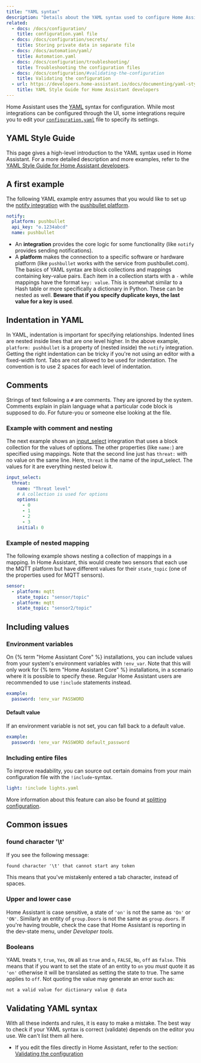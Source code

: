 ```yaml
---
title: "YAML syntax"
description: "Details about the YAML syntax used to configure Home Assistant."
related:
  - docs: /docs/configuration/
    title: configuration.yaml file
  - docs: /docs/configuration/secrets/
    title: Storing private data in separate file
  - docs: /docs/automation/yaml/
    title: Automation.yaml
  - docs: /docs/configuration/troubleshooting/
    title: Troubleshooting the configuration files
  - docs: /docs/configuration/#validating-the-configuration
    title: Validating the configuration
  - url: https://developers.home-assistant.io/docs/documenting/yaml-style-guide/
    title: YAML Style Guide for Home Assistant developers
---
```

Home Assistant uses the [YAML](https://yaml.org/) syntax for configuration. While most integrations can be configured through the UI, some integrations require you to edit your [`configuration.yaml`](/docs/configuration/) file to specify its settings.
## YAML Style Guide
This page gives a high-level introduction to the YAML syntax used in Home Assistant. For a more detailed description and more examples, refer to the [YAML Style Guide for Home Assistant developers](https://developers.home-assistant.io/docs/documenting/yaml-style-guide/).
## A first example
The following YAML example entry assumes that you would like to set up the [notify integration](/integrations/notify) with the [pushbullet platform](/integrations/pushbullet).
```yaml
notify:
  platform: pushbullet
  api_key: "o.1234abcd"
  name: pushbullet
```
- An **integration** provides the core logic for some functionality (like `notify` provides sending notifications).
- A **platform** makes the connection to a specific software or hardware platform (like `pushbullet` works with the service from pushbullet.com).
The basics of YAML syntax are block collections and mappings containing key-value pairs. Each item in a collection starts with a `-` while mappings have the format `key: value`. This is somewhat similar to a Hash table or more specifically a dictionary in Python. These can be nested as well. **Beware that if you specify duplicate keys, the last value for a key is used**.
## Indentation in YAML
In YAML, indentation is important for specifying relationships. Indented lines are nested inside lines that are one level higher. In the above example, `platform: pushbullet` is a property of (nested inside) the `notify` integration.
Getting the right indentation can be tricky if you're not using an editor with a fixed-width font. Tabs are not allowed to be used for indentation. The convention is to use 2 spaces for each level of indentation.
## Comments
Strings of text following a `#` are comments. They are ignored by the system. Comments explain in plain language what a particular code block is supposed to do. For future-you or someone else looking at the file.
### Example with comment and nesting
The next example shows an [input_select](/integrations/input_select) integration that uses a block collection for the values of options.
The other properties (like `name:`) are specified using mappings. Note that the second line just has `threat:` with no value on the same line. Here, `threat` is the name of the input_select. The values for it are everything nested below it.
```yaml
input_select:
  threat:
    name: "Threat level"
    # A collection is used for options
    options:
      - 0
      - 1
      - 2
      - 3
    initial: 0
```
### Example of nested mapping
The following example shows nesting a collection of mappings in a mapping. In Home Assistant, this would create two sensors that each use the MQTT platform but have different values for their `state_topic` (one of the properties used for MQTT sensors).
```yaml
sensor:
  - platform: mqtt
    state_topic: "sensor/topic"
  - platform: mqtt
    state_topic: "sensor2/topic"
```
## Including values
### Environment variables
On {% term "Home Assistant Core" %}  installations, you can include values from your system's environment variables with `!env_var`.
Note that this will only work for {% term "Home Assistant Core" %}  installations, in a scenario where it is possible to specify these.
Regular Home Assistant users are recommended to use `!include` statements instead.
```yaml
example:
  password: !env_var PASSWORD
```
#### Default value
If an environment variable is not set, you can fall back to a default value.
```yaml
example:
  password: !env_var PASSWORD default_password
```
### Including entire files
To improve readability, you can source out certain domains from your main configuration file with the `!include`-syntax.
```yaml
light: !include lights.yaml
```
More information about this feature can also be found at [splitting configuration](/docs/configuration/splitting_configuration/).
## Common issues
### found character '\t'
If you see the following message:
```txt
found character '\t' that cannot start any token
```
This means that you've mistakenly entered a tab character, instead of spaces.
### Upper and lower case
Home Assistant is case sensitive, a state of `'on'` is not the same as `'On'` or `'ON'`. Similarly an entity of `group.Doors` is not the same as `group.doors`.
If you're having trouble, check the case that Home Assistant is reporting in the dev-state menu, under *Developer tools*.
### Booleans
YAML treats `Y`, `true`, `Yes`, `ON` all as `true` and `n`, `FALSE`, `No`, `off` as `false`. This means that if you want to set the state of an entity to `on` you *must* quote it as `'on'` otherwise it will be translated as setting the state to true. The same applies to `off`.
Not quoting the value may generate an error such as:
```txt
not a valid value for dictionary value @ data
```
## Validating YAML syntax
With all these indents and rules, it is easy to make a mistake. The best way to check if your YAML syntax is correct (validate) depends on the editor you use. We can't list them all here.
- If you edit the files directly in Home Assistant, refer to the section: [Validating the configuration](/docs/configuration/#validating-the-configuration)
